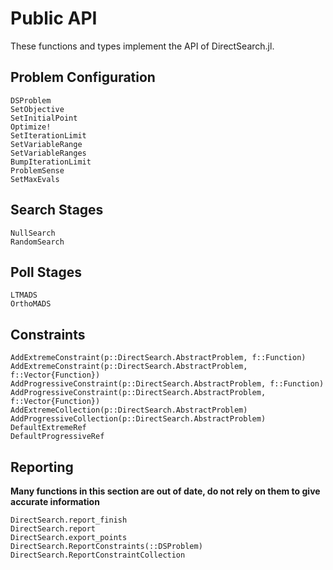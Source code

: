 # Public API

These functions and types implement the API of DirectSearch.jl. 

## Problem Configuration
```@docs
DSProblem
SetObjective
SetInitialPoint
Optimize!
SetIterationLimit
SetVariableRange
SetVariableRanges
BumpIterationLimit
ProblemSense
SetMaxEvals
```
## Search Stages
```@docs
NullSearch
RandomSearch
```

## Poll Stages
```@docs
LTMADS
OrthoMADS
```

## Constraints 
```@docs
AddExtremeConstraint(p::DirectSearch.AbstractProblem, f::Function)
AddExtremeConstraint(p::DirectSearch.AbstractProblem, f::Vector{Function})
AddProgressiveConstraint(p::DirectSearch.AbstractProblem, f::Function)
AddProgressiveConstraint(p::DirectSearch.AbstractProblem, f::Vector{Function})
AddExtremeCollection(p::DirectSearch.AbstractProblem)
AddProgressiveCollection(p::DirectSearch.AbstractProblem)
DefaultExtremeRef
DefaultProgressiveRef
```

## Reporting
**Many functions in this section are out of date, do not rely on them to give accurate information**
```@docs
DirectSearch.report_finish
DirectSearch.report
DirectSearch.export_points
DirectSearch.ReportConstraints(::DSProblem)
DirectSearch.ReportConstraintCollection
```
